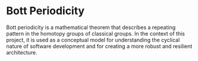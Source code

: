 # Bott Periodicity

Bott periodicity is a mathematical theorem that describes a repeating pattern in the homotopy groups of classical groups. In the context of this project, it is used as a conceptual model for understanding the cyclical nature of software development and for creating a more robust and resilient architecture.
